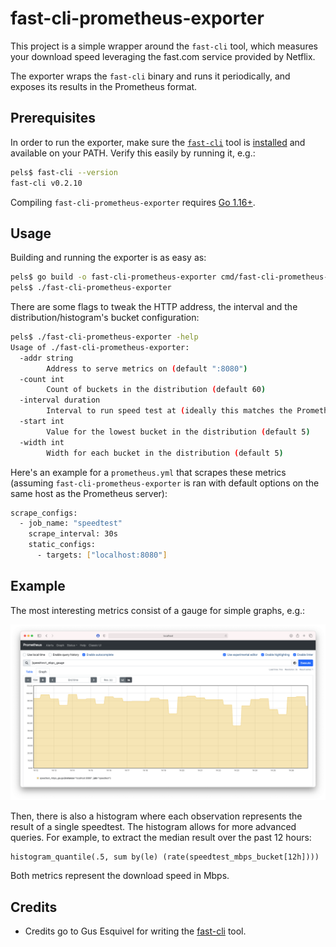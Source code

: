 # fast-cli-prometheus-exporter

This project is a simple wrapper around the `fast-cli` tool, which measures your download speed leveraging the fast.com service provided by Netflix.

The exporter wraps the `fast-cli` binary and runs it periodically, and exposes its results in the Prometheus format.

## Prerequisites

In order to run the exporter, make sure the [`fast-cli`](https://github.com/gesquive/fast-cli) tool is [installed](https://github.com/gesquive/fast-cli#installing) and available on your PATH. Verify this easily by running it, e.g.:

```bash
pels$ fast-cli --version
fast-cli v0.2.10
```

Compiling `fast-cli-prometheus-exporter` requires [Go 1.16+](https://golang.org/dl/). 

## Usage

Building and running the exporter is as easy as:

```bash
pels$ go build -o fast-cli-prometheus-exporter cmd/fast-cli-prometheus-exporter/main.go 
pels$ ./fast-cli-prometheus-exporter
```

There are some flags to tweak the HTTP address, the interval and the distribution/histogram's bucket configuration:

```bash
pels$ ./fast-cli-prometheus-exporter -help          
Usage of ./fast-cli-prometheus-exporter:
  -addr string
    	Address to serve metrics on (default ":8080")
  -count int
    	Count of buckets in the distribution (default 60)
  -interval duration
    	Interval to run speed test at (ideally this matches the Prometheus scrape_interval) (default 30s)
  -start int
    	Value for the lowest bucket in the distribution (default 5)
  -width int
    	Width for each bucket in the distribution (default 5)
```

Here's an example for a `prometheus.yml` that scrapes these metrics (assuming `fast-cli-prometheus-exporter` is ran with default options on the same host as the Prometheus server):

```bash
scrape_configs:
  - job_name: "speedtest"
    scrape_interval: 30s
    static_configs:
      - targets: ["localhost:8080"]
```

## Example

The most interesting metrics consist of a gauge for simple graphs, e.g.:

![Gauge](images/gauge.png)

Then, there is also a histogram where each observation represents the result of a single speedtest. The histogram allows for more advanced queries. For example, to extract the median result over the past 12 hours:

```
histogram_quantile(.5, sum by(le) (rate(speedtest_mbps_bucket[12h])))
```

Both metrics represent the download speed in Mbps.

## Credits

* Credits go to Gus Esquivel for writing the [fast-cli](https://github.com/gesquive/fast-cli) tool.
